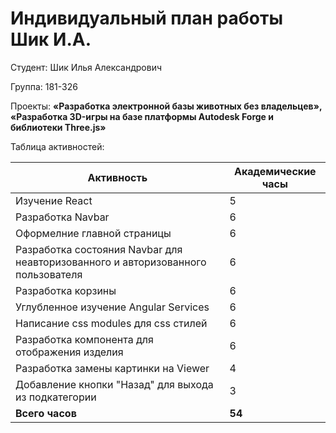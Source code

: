 #  **Индивидуальный план работы Шик И.А.**

Студент: Шик Илья Александрович

Группа: 181-326

Проекты: **«Разработка электронной базы животных без владельцев», «Разработка 3D-игры на базе платформы Autodesk Forge и библиотеки Three.js»**

Таблица активностей:

| Активность | Академические часы |
|-----------------------------------------------------------------------------------------|----|
| Изучение React | 5 |
| Разработка Navbar | 6 |
| Оформелние главной страницы | 6 |
| Разработка состояния Navbar для неавторизованного и авторизованного пользователя | 6 |
| Разработка корзины | 6 |
| Углубленное изучение Angular Services | 6 |
| Написание css modules для css стилей | 6 |
| Разработка компонента для отображения изделия | 6 |
| Разработка замены картинки на Viewer | 4 |
| Добавление кнопки "Назад" для выхода из подкатегории | 3 |
| **Всего часов** | **54** |
